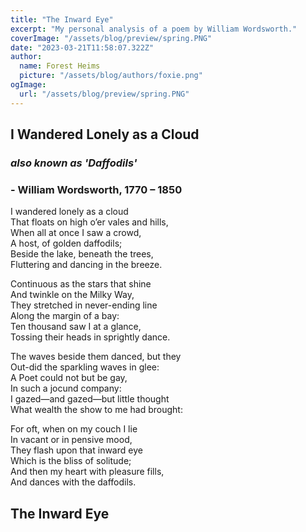 ```yaml
---
title: "The Inward Eye"
excerpt: "My personal analysis of a poem by William Wordsworth."
coverImage: "/assets/blog/preview/spring.PNG"
date: "2023-03-21T11:58:07.322Z"
author:
  name: Forest Heims
  picture: "/assets/blog/authors/foxie.png"
ogImage:
  url: "/assets/blog/preview/spring.PNG"
---
```


## I Wandered Lonely as a Cloud

### _also known as 'Daffodils'_

### - William Wordsworth, 1770 – 1850

I wandered lonely as a cloud\
That floats on high o’er vales and hills,\
When all at once I saw a crowd,\
A host, of golden daffodils;\
Beside the lake, beneath the trees,\
Fluttering and dancing in the breeze.

Continuous as the stars that shine\
And twinkle on the Milky Way,\
They stretched in never-ending line\
Along the margin of a bay:\
Ten thousand saw I at a glance,\
Tossing their heads in sprightly dance.

The waves beside them danced, but they\
Out-did the sparkling waves in glee:\
A Poet could not but be gay,\
In such a jocund company:\
I gazed—and gazed—but little thought\
What wealth the show to me had brought:

For oft, when on my couch I lie\
In vacant or in pensive mood,\
They flash upon that inward eye\
Which is the bliss of solitude;\
And then my heart with pleasure fills,\
And dances with the daffodils.

## The Inward Eye
